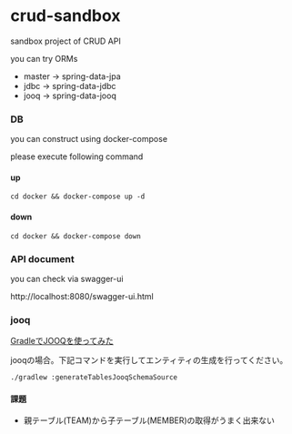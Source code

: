 # crud-sandbox
sandbox project of CRUD API

you can try ORMs
* master -> spring-data-jpa
* jdbc   -> spring-data-jdbc
* jooq   -> spring-data-jooq

### DB
you can construct using docker-compose

please execute following command

#### up
```
cd docker && docker-compose up -d
```

#### down
```
cd docker && docker-compose down
```

### API document
you can check via swagger-ui

http://localhost:8080/swagger-ui.html

### jooq
[GradleでJOOQを使ってみた](https://qiita.com/Kakky/items/4635ae4303eb0965d935)

jooqの場合。下記コマンドを実行してエンティティの生成を行ってください。

```
./gradlew :generateTablesJooqSchemaSource
```

#### 課題
* 親テーブル(TEAM)から子テーブル(MEMBER)の取得がうまく出来ない
